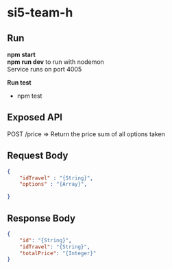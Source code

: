 # si5-team-h

## Run
**npm start**  
**npm run dev** to run with nodemon  
Service runs on port 4005 

**Run test**

- npm test

## Exposed API
POST /price => Return the price sum of all options taken <br/>

Request Body
----

```json
{
    "idTravel" : "{String}",
    "options" : "{Array}",

}
```
Response Body
----
```json
{
    "id": "{String}",
    "idTravel": "{String}",
    "totalPrice": "{Integer}"
}
```

       
